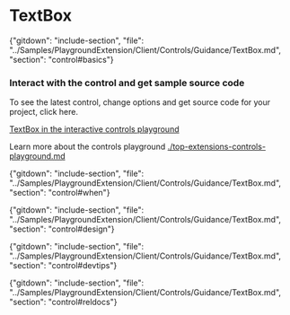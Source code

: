 ﻿# TextBox

{"gitdown": "include-section", "file": "../Samples/PlaygroundExtension/Client/Controls/Guidance/TextBox.md", "section": "control#basics"}

<!-- TODO get an IMAGE to embed here -->

### Interact with the control and get sample source code
To see the latest control, change options and get source code for your project, click here.

<a href="https://ms.portal.azure.com/?Microsoft_Azure_Playground=true#blade/Microsoft_Azure_Playground/ControlsIndexBlade/TextBoxPlayground" target="_blank">TextBox in the interactive controls playground</a>

Learn more about the controls playground [./top-extensions-controls-playground.md](./top-extensions-controls-playground.md)


<!-- TODO get an SAMPLE CODE to embed here -->

{"gitdown": "include-section", "file": "../Samples/PlaygroundExtension/Client/Controls/Guidance/TextBox.md", "section": "control#when"}

{"gitdown": "include-section", "file": "../Samples/PlaygroundExtension/Client/Controls/Guidance/TextBox.md", "section": "control#design"}

{"gitdown": "include-section", "file": "../Samples/PlaygroundExtension/Client/Controls/Guidance/TextBox.md", "section": "control#devtips"}

{"gitdown": "include-section", "file": "../Samples/PlaygroundExtension/Client/Controls/Guidance/TextBox.md", "section": "control#reldocs"}
